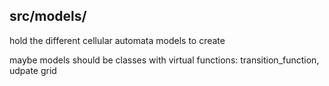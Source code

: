 ## src/models/

hold the different cellular automata models to create


maybe models should be classes with virtual functions: transition_function, udpate grid
